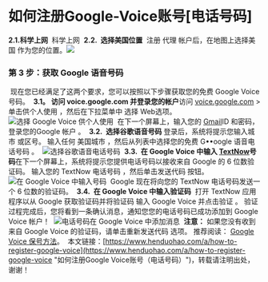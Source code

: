 # 如何注册Google-Voice账号[电话号码]
**2.1.科学上网**
​
科学上网
​
**2.2.  选择美国位置**
​
注册 代理 帐户后，在地图上选择美国 作为您的位置。
​
![](https://p3-juejin.byteimg.com/tos-cn-i-k3u1fbpfcp/c18cce0938984f6eba6ce290e70d7b5d~tplv-k3u1fbpfcp-zoom-1.image)
​
### 第 3 步：获取 Google 语音号码
​
现在您已经满足了这两个要求，您可以按照以下步骤获取您的免费 Google Voice号码。
​
**3.1。 访问 voice.google.com 并登录您的帐户**
​
访问 [voice.google.com](https://voice.google.com/about) > 单击供个人使用 ，然后在下拉菜单中 选择 Web选项。
​
![选择 Google Voice 供个人使用](https://p3-juejin.byteimg.com/tos-cn-i-k3u1fbpfcp/d636d4297ed94dfeaccbff1775f2ebbe~tplv-k3u1fbpfcp-zoom-1.image)
​
在下一个屏幕上，输入您的 [Gmail](https://www.henduohao.com/tag/gmail "Gmail是Google的免费网络邮件服务，也是世界上用户量最多的邮箱。")ID 和密码，登录您的Google 帐户 。
​
**3.2.  选择谷歌语音号码**
​
登录后，系统将提示您输入城市 或区号。 输入任何 美国城市 ，然后从列表中选择您的免费 G••oogle 语音电话号码 。
​
![选择谷歌语音电话号码](https://p3-juejin.byteimg.com/tos-cn-i-k3u1fbpfcp/8402b35654684cde85012cf4dd0b8da6~tplv-k3u1fbpfcp-zoom-1.image)
​
**3.3.  在 Google Voice 中输入 [TextNow](https://www.henduohao.com/tag/TextNow "Textnow 是个免费网络电话服务，注册帐户就能获得一组美国电话门号，可免费拨打电话和传送简讯给美国电话号码，也能用来接收注册帐号的认证简讯。")号码**
​
在下一个屏幕上，系统将提示您提供电话号码以接收来自 Google 的 6 位数验证码。 输入您的 TextNow 电话号码 ，然后单击发送代码 按钮。
​
![在 Google Voice 中输入号码](https://p3-juejin.byteimg.com/tos-cn-i-k3u1fbpfcp/6c8579a96167496fa95383e0a994a37f~tplv-k3u1fbpfcp-zoom-1.image)
​
Google 现在将向您的 TextNow 电话号码发送一个 6 位数的验证码。
​
**3.4.  在 Google Voice 中输入验证码**
​
打开 TextNow 应用程序以从 Google 获取验证码并将验证码 输入 Google Voice 并点击验证 。
​
验证过程完成后，您将看到一条确认消息，通知您您的电话号码已成功添加到 Google Voice 帐户！
​
![电话号码在 Google Voice 中添加消息](https://p3-juejin.byteimg.com/tos-cn-i-k3u1fbpfcp/5b8b9586e0194725b1baca57c990612d~tplv-k3u1fbpfcp-zoom-1.image)
​
**注意：** 如果您没有收到来自 Google Voice 的验证码，请单击重新发送代码 选项。
​
推荐阅读： [Google Voice 保号方法](https://www.henduohao.com/a/how-to-keep-google-voice-account)。
​
本文链接：[https://www.henduohao.com/a/how-to-register-google-voice](https://www.henduohao.com/a/how-to-register-google-voice "如何注册Google Voice账号（电话号码）")，转载请注明出处，谢谢！
